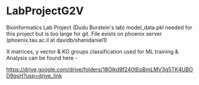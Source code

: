 # LabProjectG2V

Bioinformatics Lab Project (Dudu Burstein's lab)
model_data.pkl needed for this project but is too large for git. File exists on phoenix server (phoenix.tau.ac.il at davidb/shanidaniel1)

X matrices, y vector & KO groups classification used for ML training & Analysis can be found here -

https://drive.google.com/drive/folders/18Olkd9f240tEpBmLMV3g5TK4UBOD9qsH?usp=drive_link

